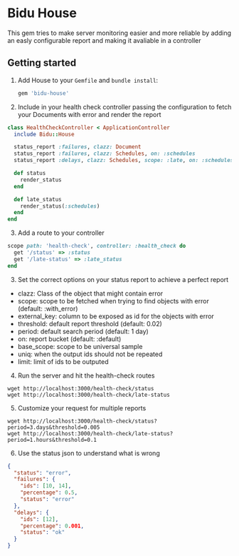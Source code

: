 Bidu House
==========

This gem tries to make server monitoring easier and more reliable by adding an easly configurable
report and making it avaliable in a controller

Getting started
---------------
1. Add House to your `Gemfile` and `bundle install`:

    ```ruby
    gem 'bidu-house'
    ```


2. Include in your health check controller passing the configuration to fetch your Documents
with error and render the report

  ```ruby
  class HealthCheckController < ApplicationController
    include Bidu::House

    status_report :failures, clazz: Document
    status_report :failures, clazz: Schedules, on: :schedules
    status_report :delays, clazz: Schedules, scope: :late, on: :schedules

    def status
      render_status
    end

    def late_status
      render_status(:schedules)
    end
  end
  ```

3. Add a route to your controller

  ```ruby
  scope path: 'health-check', controller: :health_check do
    get '/status' => :status
    get '/late-status' => :late_status
  end
  ```

3. Set the correct options on your status report to achieve a perfect report
 - clazz: Class of the object that might contain error
 - scope: scope to be fetched when trying to find objects with error (default: :with_error)
 - external_key: column to be exposed as id for the objects with error
 - threshold: default report threshold (default: 0.02)
 - period: default search period (default: 1 day)
 - on: report bucket (default: :default)
 - base_scope: scope to be universal sample
 - uniq: when the output ids should not be repeated
 - limit: limit of ids to be outputed

4. Run the server and hit the health-check routes

 ```
 wget http://localhost:3000/health-check/status
 wget http://localhost:3000/health-check/late-status
 ```

5. Customize your request for multiple reports
 ```
 wget http://localhost:3000/health-check/status?period=3.days&threshold=0.005
 wget http://localhost:3000/health-check/late-status?period=1.hours&threshold=0.1
 ```

 6. Use the status json to understand what is wrong
 ```json
 {
   "status": "error",
   "failures": {
     "ids": [10, 14],
     "percentage": 0.5,
     "status": "error"
   },
   "delays": {
     "ids": [12],
     "percentage": 0.001,
     "status": "ok"
   }
 }
 ```
